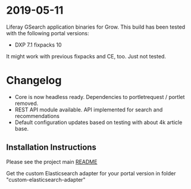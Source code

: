 # 2019-05-11

Liferay GSearch application binaries for Grow. This build has been tested with the following portal versions:

* DXP 7.1 fixpacks 10

It might work with previous fixpacks and CE, too. Just not tested.

# Changelog

* Core is now headless ready. Dependencies to portletrequest / portlet removed.
* REST API module available. API implemented for search and recommendations
* Default configuration updates based on testing with about 4k article base.

## Installation Instructions

Please see the project main [README](https://github.com/peerkar/liferay-gsearch)

Get the custom Elasticsearch adapter for your portal version in folder "custom-elasticsearch-adapter"
 